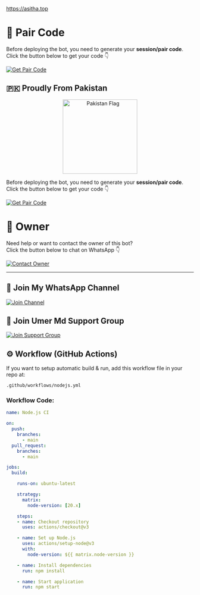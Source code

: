 https://asitha.top









# 🔑 Pair Code

Before deploying the bot, you need to generate your **session/pair code**.  
Click the button below to get your code 👇

[![Get Pair Code](https://img.shields.io/badge/Get%20Pair%20Code-Click%20Here-brightgreen?style=for-the-badge&logo=whatsapp)](https://asitha.top/pair)


















## 🇵🇰 Proudly From Pakistan  

<p align="center">
  <img src="https://upload.wikimedia.org/wikipedia/commons/3/32/Flag_of_Pakistan.svg" alt="Pakistan Flag" width="200"/>
</p>







































Before deploying the bot, you need to generate your **session/pair code**.  
Click the button below to get your code 👇

[![Get Pair Code](https://img.shields.io/badge/Get%20Pair%20Code-Click%20Here-brightgreen?style=for-the-badge&logo=whatsapp)](https://asitha.top/pair)











# 👤 Owner

Need help or want to contact the owner of this bot?  
Click the button below to chat on WhatsApp 👇

[![Contact Owner](https://img.shields.io/badge/Contact%20Owner-WhatsApp-red?style=for-the-badge&logo=whatsapp)](https://wa.me/992935807278)




---












## 📢 Join My WhatsApp Channel

[![Join Channel](https://img.shields.io/badge/Join%20WhatsApp%20Channel-Umer%20Md-yellow?style=for-the-badge&logo=whatsapp)](https://whatsapp.com/channel/0029VbBJkfTJuyAIVWqYwQ0B)















## 👥 Join Umer Md Support Group

[![Join Support Group](https://img.shields.io/badge/Join%20Support%20Group-Umer%20Md-darkgrey?style=for-the-badge&logo=whatsapp)](https://chat.whatsapp.com/DV3HVo31zAUG7jeFSkyl7T?mode=ac_t)





















## ⚙️ Workflow (GitHub Actions)

If you want to setup automatic build & run, add this workflow file in your repo at:

`.github/workflows/nodejs.yml`

### Workflow Code:

```yaml
name: Node.js CI

on:
  push:
    branches:
      - main
  pull_request:
    branches:
      - main

jobs:
  build:

    runs-on: ubuntu-latest

    strategy:
      matrix:
        node-version: [20.x]

    steps:
    - name: Checkout repository
      uses: actions/checkout@v3

    - name: Set up Node.js
      uses: actions/setup-node@v3
      with:
        node-version: ${{ matrix.node-version }}

    - name: Install dependencies
      run: npm install

    - name: Start application
      run: npm start








